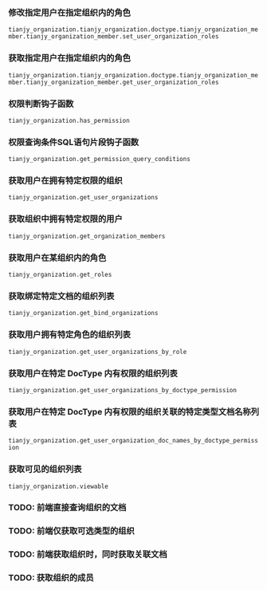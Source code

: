 
### 修改指定用户在指定组织内的角色

`tianjy_organization.tianjy_organization.doctype.tianjy_organization_member.tianjy_organization_member.set_user_organization_roles`

### 获取指定用户在指定组织内的角色

`tianjy_organization.tianjy_organization.doctype.tianjy_organization_member.tianjy_organization_member.get_user_organization_roles`

### 权限判断钩子函数

`tianjy_organization.has_permission`

### 权限查询条件SQL语句片段钩子函数

`tianjy_organization.get_permission_query_conditions`

### 获取用户在拥有特定权限的组织

`tianjy_organization.get_user_organizations`

### 获取组织中拥有特定权限的用户

`tianjy_organization.get_organization_members`

### 获取用户在某组织内的角色

`tianjy_organization.get_roles`

### 获取绑定特定文档的组织列表

`tianjy_organization.get_bind_organizations`


### 获取用户拥有特定角色的组织列表

`tianjy_organization.get_user_organizations_by_role`

### 获取用户在特定 DocType 内有权限的组织列表

`tianjy_organization.get_user_organizations_by_doctype_permission`

### 获取用户在特定 DocType 内有权限的组织关联的特定类型文档名称列表

`tianjy_organization.get_user_organization_doc_names_by_doctype_permission`

### 获取可见的组织列表

`tianjy_organization.viewable`

### TODO: 前端直接查询组织的文档

### TODO: 前端仅获取可选类型的组织

### TODO: 前端获取组织时，同时获取关联文档

### TODO: 获取组织的成员
